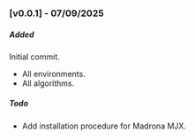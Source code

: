 ### [v0.0.1] - 07/09/2025

##### Added
Initial commit.
- All environments.
- All algorithms.

##### Todo

- Add installation procedure for Madrona MJX.
